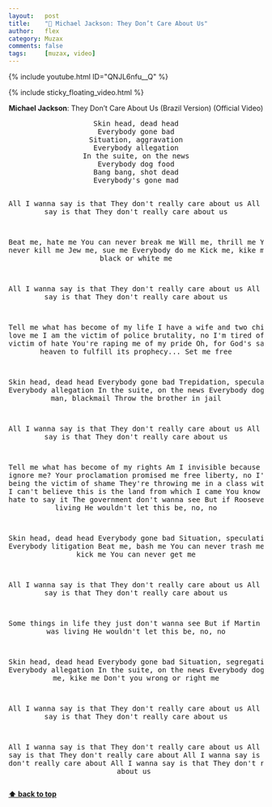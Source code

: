 ```yaml
---
layout:   post
title:    "🎵 Michael Jackson: They Don’t Care About Us"
author:   flex
category: Muzax
comments: false
tags:     [muzax, video]
---
```


{% include youtube.html ID="QNJL6nfu__Q" %}

<!-- break -->

{% include sticky_floating_video.html %}

<div id="lyrics"><div class="lyricsheader" style=""><p><center><b>Michael Jackson</b>: They Don’t Care About Us (Brazil Version) (Official Video)</center></p></div>

<center><pre>
Skin head, dead head
Everybody gone bad
Situation, aggravation
Everybody allegation
In the suite, on the news
Everybody dog food
Bang bang, shot dead
Everybody's gone mad

All I wanna say is that
They don't really care about us
All I wanna say is that
They don't really care about us

Beat me, hate me
You can never break me
Will me, thrill me
You can never kill me
Jew me, sue me
Everybody do me
Kick me, kike me
Don't you black or white me

All I wanna say is that
They don't really care about us
All I wanna say is that
They don't really care about us

Tell me what has become of my life
I have a wife and two children who love me
I am the victim of police brutality, no
I'm tired of being the victim of hate
You're raping me of my pride
Oh, for God's sake
I look to heaven to fulfill its prophecy...
Set me free

Skin head, dead head
Everybody gone bad
Trepidation, speculation
Everybody allegation
In the suite, on the news
Everybody dog food
Black man, blackmail
Throw the brother in jail

All I wanna say is that
They don't really care about us
All I wanna say is that
They don't really care about us

Tell me what has become of my rights
Am I invisible because you ignore me?
Your proclamation promised me free liberty, no
I'm tired of being the victim of shame
They're throwing me in a class with a bad name
I can't believe this is the land from which I came
You know I really do hate to say it
The government don't wanna see
But if Roosevelt was living
He wouldn't let this be, no, no

Skin head, dead head
Everybody gone bad
Situation, speculation
Everybody litigation
Beat me, bash me
You can never trash me
Hit me, kick me
You can never get me

All I wanna say is that
They don't really care about us
All I wanna say is that
They don't really care about us

Some things in life they just don't wanna see
But if Martin Luther was living
He wouldn't let this be, no, no

Skin head, dead head
Everybody gone bad
Situation, segregation
Everybody allegation
In the suite, on the news
Everybody dog food
Kick me, kike me
Don't you wrong or right me

All I wanna say is that
They don't really care about us
All I wanna say is that
They don't really care about us

All I wanna say is that
They don't really care about us
All I wanna say is that
They don't really care about
All I wanna say is that
They don't really care about
All I wanna say is that
They don't really care about us
</pre></center></div>

**[⬆ back to top](#lyrics)**